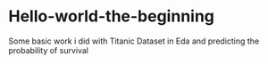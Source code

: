 # Hello-world-the-beginning
Some basic work i did with Titanic Dataset in Eda and predicting the probability of survival  
